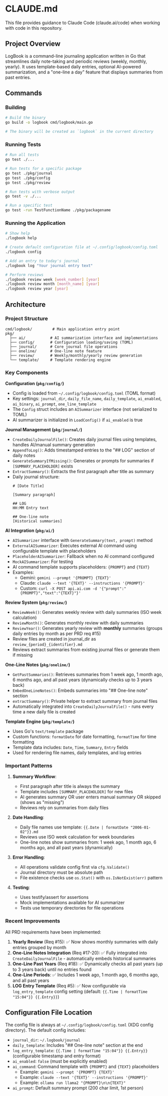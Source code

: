 # CLAUDE.md

This file provides guidance to Claude Code (claude.ai/code) when working with code in this repository.

## Project Overview

LogBook is a command-line journaling application written in Go that streamlines daily note-taking and periodic reviews (weekly, monthly, yearly). It uses template-based daily entries, optional AI-powered summarization, and a "one-line a day" feature that displays summaries from past entries.

## Commands

### Building
```bash
# Build the binary
go build -o logbook cmd/logbook/main.go

# The binary will be created as `logbook` in the current directory
```

### Running Tests
```bash
# Run all tests
go test ./...

# Run tests for a specific package
go test ./pkg/journal
go test ./pkg/config
go test ./pkg/review

# Run tests with verbose output
go test -v ./...

# Run a specific test
go test -run TestFunctionName ./pkg/packagename
```

### Running the Application
```bash
# Show help
./logbook help

# Create default configuration file at ~/.config/logbook/config.toml
./logbook config

# Add an entry to today's journal
./logbook log "Your journal entry text"

# Perform reviews
./logbook review week [week_number] [year]
./logbook review month [month_name] [year]
./logbook review year [year]
```

## Architecture

### Project Structure
```
cmd/logbook/         # Main application entry point
pkg/
  ├── ai/           # AI summarization interface and implementations
  ├── config/       # Configuration loading/saving (TOML)
  ├── journal/      # Core journal file operations
  ├── oneline/      # One-line note feature
  ├── review/       # Weekly/monthly/yearly review generation
  └── template/     # Template rendering engine
```

### Key Components

**Configuration (`pkg/config/`)**
- Config is loaded from `~/.config/logbook/config.toml` (TOML format)
- Key settings: `journal_dir`, `daily_file_name`, `daily_template`, `ai_enabled`, `ai_binary`, `ai_prompt`, `one_line_template`
- The `Config` struct includes an `AISummarizer` interface (not serialized to TOML)
- AI summarizer is initialized in `LoadConfig()` if `ai_enabled` is true

**Journal Management (`pkg/journal/`)**
- `CreateDailyJournalFile()`: Creates daily journal files using templates, handles AI/manual summary generation
- `AppendToLog()`: Adds timestamped entries to the "## LOG" section of daily notes
- `GenerateSummaryIfMissing()`: Generates or prompts for summaries if `[SUMMARY_PLACEHOLDER]` exists
- `ExtractSummary()`: Extracts the first paragraph after title as summary
- Daily journal structure:
  ```
  # [Date Title]

  [Summary paragraph]

  ## LOG
  HH:MM Entry text

  ## One-line note
  [Historical summaries]
  ```

**AI Integration (`pkg/ai/`)**
- `AISummarizer` interface with `GenerateSummary(text, prompt)` method
- `ExternalAISummarizer`: Executes external AI command using configurable template with placeholders
- `PlaceholderAISummarizer`: Fallback when no AI command configured
- `MockAISummarizer`: For testing
- AI command template supports placeholders: `{PROMPT}` and `{TEXT}`
- Examples:
  - Gemini: `gemini --prompt '{PROMPT} {TEXT}'`
  - Claude: `claude --text '{TEXT}' --instructions '{PROMPT}'`
  - Custom: `curl -X POST api.ai.com -d '{"prompt":"{PROMPT}","text":"{TEXT}"}'`

**Review System (`pkg/review/`)**
- `ReviewWeek()`: Generates weekly review with daily summaries (ISO week calculation)
- `ReviewMonth()`: Generates monthly review with daily summaries
- `ReviewYear()`: Generates yearly review with **monthly** summaries (groups daily entries by month as per PRD req #15)
- Review files are created in journal_dir as `review_{period}_{identifier}.md`
- Reviews extract summaries from existing journal files or generate them if missing

**One-Line Notes (`pkg/oneline/`)**
- `GetPastSummaries()`: Retrieves summaries from 1 week ago, 1 month ago, 6 months ago, and all past years (dynamically checks up to 3 years back)
- `EmbedOneLineNotes()`: Embeds summaries into "## One-line note" section
- `extractSummary()`: Private helper to extract summary from journal files
- Automatically integrated into `CreateDailyJournalFile()` - runs every time a new daily file is created

**Template Engine (`pkg/template/`)**
- Uses Go's `text/template` package
- Custom functions: `formatDate` for date formatting, `formatTime` for time formatting
- Template data includes: `Date`, `Time`, `Summary`, `Entry` fields
- Used for rendering file names, daily templates, and log entries

### Important Patterns

1. **Summary Workflow**:
   - First paragraph after title is always the summary
   - Template includes `[SUMMARY_PLACEHOLDER]` for new files
   - AI generates summary OR user enters manual summary OR skipped (shows as "missing")
   - Reviews rely on summaries from daily files

2. **Date Handling**:
   - Daily file names use template: `{{.Date | formatDate "2006-01-02"}}.md`
   - Reviews use ISO week calculation for week boundaries
   - One-line notes show summaries from: 1 week ago, 1 month ago, 6 months ago, and all past years (dynamically)

3. **Error Handling**:
   - All operations validate config first via `cfg.Validate()`
   - Journal directory must be absolute path
   - File existence checks use `os.Stat()` with `os.IsNotExist(err)` pattern

4. **Testing**:
   - Uses testify/assert for assertions
   - Mock implementations available for AI summarizer
   - Tests use temporary directories for file operations

### Recent Improvements

All PRD requirements have been implemented:

1. **Yearly Review** (Req #15): ✅ Now shows monthly summaries with daily entries grouped by month
2. **One-Line Notes Integration** (Req #17-20): ✅ Fully integrated into `CreateDailyJournalFile` - automatically embeds historical summaries
3. **One-Line Past Years** (Req #18): ✅ Dynamically checks all past years (up to 3 years back) until no entries found
4. **One-Line Periods**: ✅ Includes 1 week ago, 1 month ago, 6 months ago, and all past years
5. **LOG Entry Template** (Req #5): ✅ Now configurable via `log_entry_template` config setting (default: `{{.Time | formatTime "15:04"}} {{.Entry}}`)

## Configuration File Location

The config file is always at `~/.config/logbook/config.toml` (XDG config directory). The default config includes:
- `journal_dir`: `~/.logbook/journal`
- `daily_template`: Includes "## One-line note" section at the end
- `log_entry_template`: `{{.Time | formatTime "15:04"}} {{.Entry}}` (configurable timestamp and entry format)
- `ai_enabled`: `false` (must be explicitly enabled)
- `ai_command`: Command template with `{PROMPT}` and `{TEXT}` placeholders
  - Example: `gemini --prompt '{PROMPT} {TEXT}'`
  - Example: `claude --text '{TEXT}' --instructions '{PROMPT}'`
  - Example: `ollama run llama2 "{PROMPT}\n\n{TEXT}"`
- `ai_prompt`: Default summary prompt (200 char limit, 1st person)
